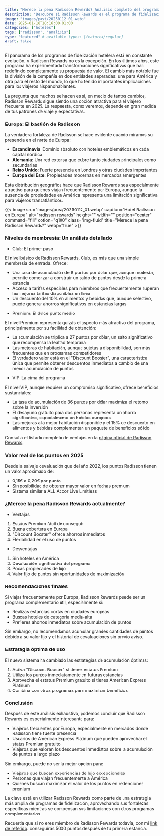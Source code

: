 ```yaml
---
title: "Merece la pena Radisson Rewards? Análisis completo del programa de fidelización hotelero en 2025"
description: "Descubre si Radisson Rewards es el programa de fidelización hotelero que necesitas. Analizamos beneficios, niveles elite y cómo sacar el máximo provecho en 2025."
image: "images/post/20250112_01.webp"
date: 2025-01-18T18:16:00+01:00
categories: ["hoteles"]
tags: ["radisson", "analisis"]
type: "featured" # available types: [featured/regular]
draft: false
---
```


El panorama de los programas de fidelización hotelera está en constante evolución, y Radisson Rewards no es la excepción. En los últimos años, este programa ha experimentado transformaciones significativas que han redefinido completamente su propuesta de valor. El cambio más notable fue la división de la compañía en dos entidades separadas: una para América y otra para el resto del mundo, lo que ha tenido importantes implicaciones para los viajeros hispanohablantes.

La pregunta que muchos se hacen es si, en medio de tantos cambios, Radisson Rewards sigue siendo una opción atractiva para el viajero frecuente en 2025. La respuesta, como veremos, depende en gran medida de tus patrones de viaje y expectativas.

### Europa: El bastión de Radisson
La verdadera fortaleza de Radisson se hace evidente cuando miramos su presencia en el norte de Europa:

- **Escandinavia**: Dominio absoluto con hoteles emblemáticos en cada capital nórdica
- **Alemania**: Una red extensa que cubre tanto ciudades principales como secundarias
- **Reino Unido**: Fuerte presencia en Londres y otras ciudades importantes
- **Europa del Este**: Propiedades modernas en mercados emergentes

Esta distribución geográfica hace que Radisson Rewards sea especialmente atractivo para quienes viajan frecuentemente por Europa, aunque la ausencia de propiedades en América representa una limitación significativa para viajeros transatlánticos.

{{< image src="images/post/20250112_01.webp" caption="Hotel Radisson en Europa" alt="radisson rewards" height="" width="" position="center" command="fill" option="q100" class="img-fluid" title="Merece la pena Radisson Rewards?" webp="true" >}}

### Niveles de membresía: Un análisis detallado

* Club: El primer paso

El nivel básico de Radisson Rewards, Club, es más que una simple membresía de entrada. Ofrece:

- Una tasa de acumulación de 8 puntos por dólar que, aunque modesta, permite comenzar a construir un saldo de puntos desde la primera estancia
- Acceso a tarifas especiales para miembros que frecuentemente superan las mejores tarifas disponibles en línea
- Un descuento del 10% en alimentos y bebidas que, aunque selectivo, puede generar ahorros significativos en estancias largas

* Premium: El dulce punto medio

El nivel Premium representa quizás el aspecto más atractivo del programa, principalmente por su facilidad de obtención:

- La acumulación se triplica a 27 puntos por dólar, un salto significativo que recompensa la lealtad temprana
- Las mejoras de habitación, aunque sujetas a disponibilidad, son más frecuentes que en programas competidores
- El verdadero valor está en el "Discount Booster", una característica única que permite obtener descuentos inmediatos a cambio de una menor acumulación de puntos

* VIP: La cima del programa

El nivel VIP, aunque requiere un compromiso significativo, ofrece beneficios sustanciales:

- La tasa de acumulación de 36 puntos por dólar maximiza el retorno sobre la inversión
- El desayuno gratuito para dos personas representa un ahorro significativo, especialmente en hoteles europeos
- Las mejoras a la mejor habitación disponible y el 15% de descuento en alimentos y bebidas complementan un paquete de beneficios sólido

Consulta el listado completo de ventajas en la [página oficial de Radisson Rewards](https://www.radissonhotels.com/en-us/rewards/benefits).

### Valor real de los puntos en 2025

Desde la salvaje devaluación que del año 2022, los puntos Radisson tienen un valor aproximado de:
- 0,15€ a 0,20€ por punto
- Sin posibilidad de obtener mayor valor en fechas premium
- Sistema similar a ALL Accor Live Limitless

### ¿Merece la pena Radisson Rewards actualmente?

- Ventajas
1. Estatus Premium fácil de conseguir
2. Buena cobertura en Europa
3. "Discount Booster" ofrece ahorros inmediatos
4. Flexibilidad en el uso de puntos

- Desventajas
1. Sin hoteles en América
2. Devaluación significativa del programa
3. Pocas propiedades de lujo
4. Valor fijo de puntos sin oportunidades de maximización

### Recomendaciones finales

Si viajas frecuentemente por Europa, Radisson Rewards puede ser un programa complementario útil, especialmente si:
- Realizas estancias cortas en ciudades europeas
- Buscas hoteles de categoría media-alta
- Prefieres ahorros inmediatos sobre acumulación de puntos

Sin embargo, no recomendamos acumular grandes cantidades de puntos debido a su valor fijo y el historial de devaluaciones sin previo aviso.

### Estrategia óptima de uso

El nuevo sistema ha cambiado las estrategias de acumulación óptimas:

1. Activa "Discount Booster" si tienes estatus Premium
2. Utiliza los puntos inmediatamente en futuras estancias
3. Aprovecha el estatus Premium gratuito si tienes American Express Platinum
4. Combina con otros programas para maximizar beneficios

### Conclusión

Después de este análisis exhaustivo, podemos concluir que Radisson Rewards es especialmente interesante para:

- Viajeros frecuentes por Europa, especialmente en mercados donde Radisson tiene fuerte presencia
- Usuarios de American Express Platinum que pueden aprovechar el status Premium gratuito
- Viajeros que valoran los descuentos inmediatos sobre la acumulación de puntos a largo plazo

Sin embargo, puede no ser la mejor opción para:

- Viajeros que buscan experiencias de lujo excepcionales
- Personas que viajan frecuentemente a América
- Quienes buscan maximizar el valor de los puntos en redenciones premium

La clave está en utilizar Radisson Rewards como parte de una estrategia más amplia de programas de fidelización, aprovechando sus fortalezas específicas mientras se compensan sus limitaciones con otros programas complementarios.

Recuerda que si no eres miembro de Radisson Rewards todavía, con mi [link de referido](https://www.radissonhotels.com/en-us/radisson-rewards/join?refererCode=6015998094028739). conseguirás 5000 puntos después de tu primera estancia.